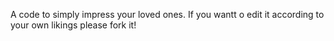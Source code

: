 A code to simply impress your loved ones. If you wantt o edit it according to your own likings please fork it!
